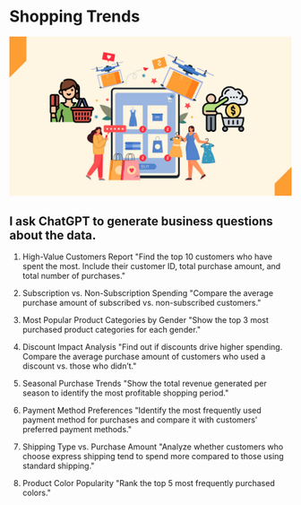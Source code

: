 # Shopping Trends
![Shopping Trends Logo](https://github.com/ctian5505/Shopping_Trends/blob/main/Online-Shopping-Trends-What-Do-Recent-Reports-Suggest-About-Online-Shopper-Behavior-Globally-3.jpg)

## I ask ChatGPT to generate business questions about the data.
1. High-Value Customers Report
"Find the top 10 customers who have spent the most. Include their customer ID, total purchase amount, and total number of purchases."

2. Subscription vs. Non-Subscription Spending
"Compare the average purchase amount of subscribed vs. non-subscribed customers."

3. Most Popular Product Categories by Gender
"Show the top 3 most purchased product categories for each gender."

4. Discount Impact Analysis
"Find out if discounts drive higher spending. Compare the average purchase amount of customers who used a discount vs. those who didn’t."

5. Seasonal Purchase Trends
"Show the total revenue generated per season to identify the most profitable shopping period."

6. Payment Method Preferences
"Identify the most frequently used payment method for purchases and compare it with customers' preferred payment methods."

7. Shipping Type vs. Purchase Amount
"Analyze whether customers who choose express shipping tend to spend more compared to those using standard shipping."

8. Product Color Popularity
"Rank the top 5 most frequently purchased colors."
